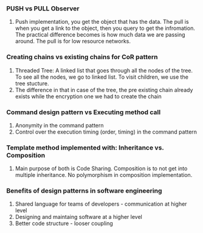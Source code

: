 ### PUSH vs PULL Observer
1. Push implementation, you get the object that has the data. The pull is when you get a link to the object, then you query to get the infromation. The practical difference becomes is how much data we are passing around. The pull is for low resource networks.

### Creating chains vs existing chains for CoR pattern
1. Threaded Tree: A linked list that goes through all the nodes of the tree. To see all the nodes, we go to linked list. To visit children, we use the tree stucture.
2. The difference in that in case of the tree, the pre existing chain already exists while the encryption one we had to create the chain

### Command design pattern vs Executing method call
1. Anonymity in the command pattern
2. Control over the execution timing (order, timing) in the command pattern

### Template method implemented with: Inheritance vs. Composition
1. Main purpose of both is Code Sharing. Composition is to not get into multiple inheritance. No polymorphism in composition implementation.


### Benefits of design patterns in software engineering
1. Shared language for teams of developers - communication at higher level
2. Designing and maintaing software at a higher level
3. Better code structure - looser coupling

### 